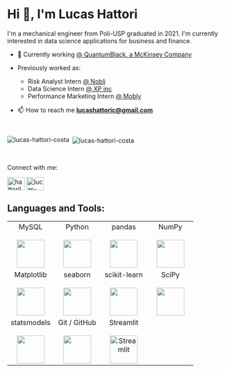 <h1 align="left">Hi 👋, I'm Lucas Hattori</h1>

I'm a mechanical engineer from Poli-USP graduated in 2021. I'm currently interested in data science applications for business and finance.

- 💼 Currently working [@ QuantumBlack, a McKinsey Company](https://www.quantumblack.com/)
- Previously worked as: 
  - Risk Analyst Intern [@ Nobli](https://nobli.com.br/)
  - Data Science Intern [@ XP inc](https://www.xpi.com.br/)
  - Performance Marketing Intern [@ Mobly](https://www.mobly.com.br/)

- 📫 How to reach me **lucashattoric@gmail.com**

<br>

<p><img align="left" src="https://github-readme-stats.vercel.app/api?username=LucasHattoriCosta&show_icons=true&locale=en" alt="lucas-hattori-costa" /></p>
<p>&nbsp;<img align="center" src="https://github-readme-stats.vercel.app/api/top-langs?username=LucasHattoriCosta&show_icons=true&locale=en&layout=compact" alt="lucas-hattori-costa" /></p>

<br>

<h align="left">Connect with me:</h3>
<p align="left">
<a href="https://twitter.com/hattorilucas" target="blank"><img align="center" src="https://raw.githubusercontent.com/rahuldkjain/github-profile-readme-generator/master/src/images/icons/Social/twitter.svg" alt="hattorilucas" height="30" width="40" /></a>
<a href="https://linkedin.com/in/lucas-hattori-costa" target="blank"><img align="center" src="https://raw.githubusercontent.com/rahuldkjain/github-profile-readme-generator/master/src/images/icons/Social/linked-in-alt.svg" alt="lucas-hattori-costa" height="30" width="40" /></a>
</p>

<h2 align="left">Languages and Tools:</h2>

<table>
  <tbody>
    <tr valign="top">
      <td width="25%" align="center">
        <span>MySQL</span><br><br>
        <img height="64px" src="https://cdn.svgporn.com/logos/mysql.svg">
      </td>
      <td width="25%" align="center">
        <span>Python</span><br><br>
        <img height="64px" src="https://cdn.svgporn.com/logos/python.svg">
      </td>
      <td width="25%" align="center">
        <span>pandas</span><br><br>
        <img height="64px" src="https://pandas.pydata.org/static/img/pandas_secondary_white.svg">
      </td>
      <td width="25%" align="center">
        <span>NumPy</span><br><br>
        <img height="64px" src="https://numpy.org/images/logos/numpy.svg">
      </td>
    </tr>
    <tr valign="top">
      <td width="25%" align="center">
        <span>Matplotlib</span><br><br>
        <img height="64px" src="https://matplotlib.org/_images/sphx_glr_logos2_001.png">
      </td>
      <td width="25%" align="center">
        <span>seaborn</span><br><br>
        <img height="64px" src="https://seaborn.pydata.org/_static/logo-wide-lightbg.svg">
      </td>
      <td width="25%" align="center">
        <span>scikit-learn</span><br><br>
        <img height="64px" src="https://scikit-learn.org/stable/_images/scikit-learn-logo-notext.png">
      </td>
      <td width="25%" align="center">
        <span>SciPy</span><br><br>
        <img height="64px" src="https://bids.berkeley.edu/sites/default/files/styles/450x254/public/projects/scipy_logo_450x254.png?itok=kcdZBxrP">
      </td>
    <tr valign="top">
      <td width="25%" align="center">
        <span>statsmodels</span><br><br>
        <img height="64px" src="https://www.statsmodels.org/stable/_images/statsmodels-logo-v2.svg">
      </td>
      <td width="25%" align="center">
        <span>Git / GitHub</span><br><br>
        <img height="64px" src="https://git-scm.com/images/logo@2x.png">
      </td>
      <td width="25%" align="center">
        <span>Streamlit</span><br><br>
        <a href="https://streamlit.io/"><img src="https://streamlit.io/images/brand/streamlit-logo-primary-colormark-lighttext.png" alt="Streamlit" style="height:64px;"></a>
      </td>
    </tr>
  </tbody>
</table>
